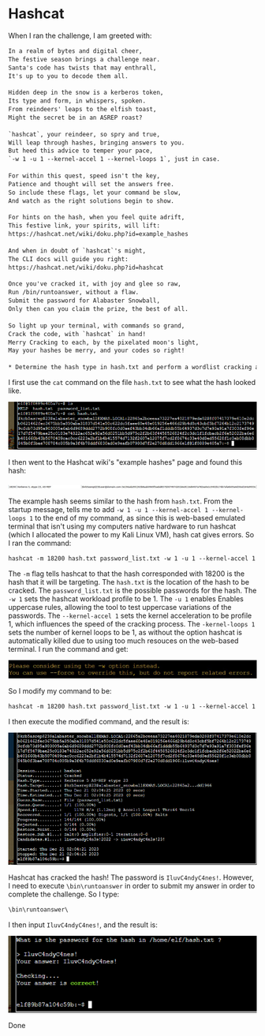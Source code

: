 # Hashcat
When I ran the challenge, I am greeted with:
```txt
In a realm of bytes and digital cheer,  
The festive season brings a challenge near.  
Santa's code has twists that may enthrall,  
It's up to you to decode them all.

Hidden deep in the snow is a kerberos token,  
Its type and form, in whispers, spoken.  
From reindeers' leaps to the elfish toast,  
Might the secret be in an ASREP roast?

`hashcat`, your reindeer, so spry and true,  
Will leap through hashes, bringing answers to you.  
But heed this advice to temper your pace,  
`-w 1 -u 1 --kernel-accel 1 --kernel-loops 1`, just in case.

For within this quest, speed isn't the key,  
Patience and thought will set the answers free.  
So include these flags, let your command be slow,  
And watch as the right solutions begin to show.

For hints on the hash, when you feel quite adrift,  
This festive link, your spirits, will lift:  
https://hashcat.net/wiki/doku.php?id=example_hashes

And when in doubt of `hashcat`'s might,  
The CLI docs will guide you right:  
https://hashcat.net/wiki/doku.php?id=hashcat

Once you've cracked it, with joy and glee so raw,  
Run /bin/runtoanswer, without a flaw.  
Submit the password for Alabaster Snowball,  
Only then can you claim the prize, the best of all.

So light up your terminal, with commands so grand,  
Crack the code, with `hashcat` in hand!  
Merry Cracking to each, by the pixelated moon's light,  
May your hashes be merry, and your codes so right!

* Determine the hash type in hash.txt and perform a wordlist cracking attempt to find which password is correct and submit it to /bin/runtoanswer .*
```
I first use the `cat` command on the file `hash.txt` to see what the hash looked like. 

![](../images/Hashcat-part-1.png)

I then went to the Hashcat wiki's "example hashes" page and found this hash:

![](../images/hashcat-example-hash.jpg)

The example hash seems similar to the hash from `hash.txt`. From the startup message, tells me to add `-w 1 -u 1 --kernel-accel 1 --kernel-loops 1` to the end of my command, as since this is web-based emulated terminal that isn't using my computers native hardware to run hashcat (which I allocated the power to my Kali Linux VM), hash cat gives errors. So I ran the command:




```txt
hashcat -m 18200 hash.txt password_list.txt -w 1 -u 1 --kernel-accel 1 --kernel-loops 1 
```
The `-m` flag tells hashcat to that the hash corresponded with 18200 is the hash that it will be targeting. The `hash.txt` is the location of the hash to be cracked. The `password_list.txt` is the possible passwords for the hash. The `-w 1` sets the hashcat workload profile to be 1. The `-u 1` enables Enables uppercase rules, allowing the tool to test uppercase variations of the passwords. The `--kernel-accel 1` sets the kernel acceleration to be profile 1, which influences the speed of the cracking process. The `-kernel-loops 1 ` sets the number of kernel loops to be 1, as without the option hashcat is automatically killed due to using too much resouces on the web-based terminal. I run the command and get:

![](../images/hashcat-error.jpg)

So I modify my command to be:

```txt
hashcat -m 18200 hash.txt password_list.txt -w 1 -u 1 --kernel-accel 1 --kernel-loops 1 --force
```

I then execute the modified command, and the result is:

![](../images/Hashcat-part-3.png)

Hashcat has cracked the hash! The password is `IluvC4ndyC4nes!`. However, I need to execute `\bin\runtoanswer` in order to submit my answer in order to complete the challenge. So I type:

```txt
\bin\runtoanswer\
```
I then input `IluvC4ndyC4nes!`, and the result is:

![](../images/Hashcat-part-4.png)

Done






